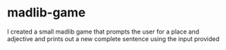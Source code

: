 # madlib-game
I created a small madlib game that prompts the user for a place and adjective and prints out a new complete sentence using the input provided
